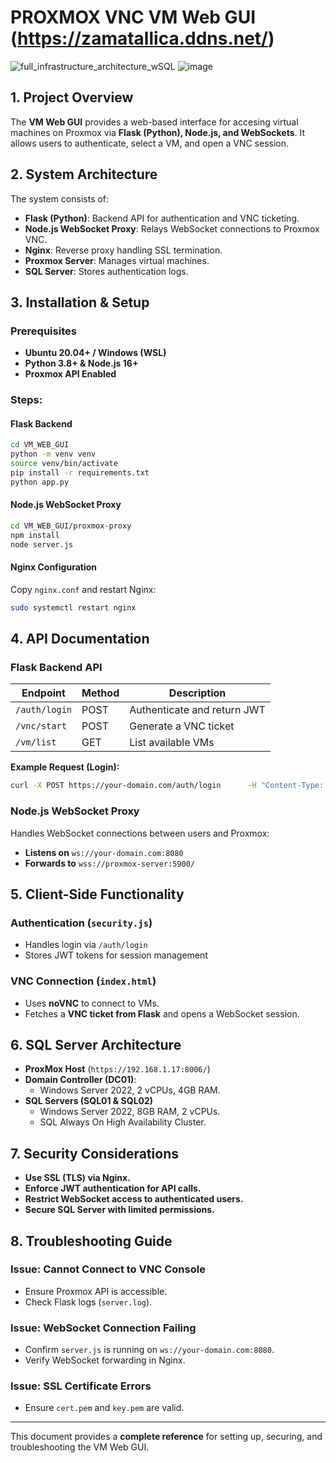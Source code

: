 # PROXMOX VNC VM Web GUI (https://zamatallica.ddns.net/)

![full_infrastructure_architecture_wSQL](https://github.com/user-attachments/assets/317eae37-cf0d-4b72-af7e-5b0e04ada3cd)
![image](https://github.com/user-attachments/assets/e80b5c3e-cce1-46af-9d8a-d79ba4b750ae)


## 1. Project Overview
The **VM Web GUI** provides a web-based interface for accesing virtual machines on Proxmox via **Flask (Python), Node.js, and WebSockets**. It allows users to authenticate, select a VM, and open a VNC session.

## 2. System Architecture
The system consists of:
- **Flask (Python)**: Backend API for authentication and VNC ticketing.
- **Node.js WebSocket Proxy**: Relays WebSocket connections to Proxmox VNC.
- **Nginx**: Reverse proxy handling SSL termination.
- **Proxmox Server**: Manages virtual machines.
- **SQL Server**: Stores authentication logs.

## 3. Installation & Setup

### Prerequisites
- **Ubuntu 20.04+ / Windows (WSL)**
- **Python 3.8+ & Node.js 16+**
- **Proxmox API Enabled**

### Steps:
#### **Flask Backend**
```sh
cd VM_WEB_GUI
python -m venv venv
source venv/bin/activate
pip install -r requirements.txt
python app.py
```
#### **Node.js WebSocket Proxy**
```sh
cd VM_WEB_GUI/proxmox-proxy
npm install
node server.js
```

#### **Nginx Configuration**
Copy `nginx.conf` and restart Nginx:
```sh
sudo systemctl restart nginx
```

## 4. API Documentation

### **Flask Backend API**
| Endpoint          | Method | Description                  |
|------------------|--------|------------------------------|
| `/auth/login`    | POST   | Authenticate and return JWT  |
| `/vnc/start`     | POST   | Generate a VNC ticket       |
| `/vm/list`       | GET    | List available VMs          |

**Example Request (Login):**
```sh
curl -X POST https://your-domain.com/auth/login      -H "Content-Type: application/json"      -d '{"username": "admin", "password": "securePass"}'
```

### **Node.js WebSocket Proxy**
Handles WebSocket connections between users and Proxmox:
- **Listens on** `ws://your-domain.com:8080`
- **Forwards to** `wss://proxmox-server:5900/`

## 5. Client-Side Functionality

### **Authentication (`security.js`)**
- Handles login via `/auth/login`
- Stores JWT tokens for session management

### **VNC Connection (`index.html`)**
- Uses **noVNC** to connect to VMs.
- Fetches a **VNC ticket from Flask** and opens a WebSocket session.

## 6. SQL Server Architecture

- **ProxMox Host** (`https://192.168.1.17:8006/`)
- **Domain Controller (DC01)**:
  - Windows Server 2022, 2 vCPUs, 4GB RAM.
- **SQL Servers (SQL01 & SQL02)**
  - Windows Server 2022, 8GB RAM, 2 vCPUs.
  - SQL Always On High Availability Cluster.

## 7. Security Considerations
- **Use SSL (TLS) via Nginx.**
- **Enforce JWT authentication for API calls.**
- **Restrict WebSocket access to authenticated users.**
- **Secure SQL Server with limited permissions.**

## 8. Troubleshooting Guide

### **Issue: Cannot Connect to VNC Console**
- Ensure Proxmox API is accessible.
- Check Flask logs (`server.log`).

### **Issue: WebSocket Connection Failing**
- Confirm `server.js` is running on `ws://your-domain.com:8080`.
- Verify WebSocket forwarding in Nginx.

### **Issue: SSL Certificate Errors**
- Ensure `cert.pem` and `key.pem` are valid.

---

This document provides a **complete reference** for setting up, securing, and troubleshooting the VM Web GUI.
